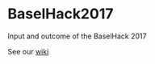 # BaselHack2017
Input and outcome of the BaselHack 2017

See our [wiki](https://github.com/BaselHack/BaselHack2017/wiki)

